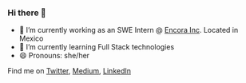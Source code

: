 ### Hi there 👋

- 🔭 I’m currently working as an SWE Intern @ [Encora Inc](https://www.encora.com). Located in Mexico
- 🌱 I’m currently learning Full Stack technologies
- 😄 Pronouns: she/her

Find me on [Twitter](https://twitter.com/devjuliet), [Medium](https://devjuliet.medium.com), [LinkedIn](https://www.linkedin.com/in/jlt-navarro/)
